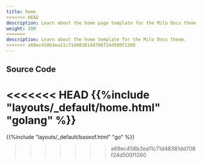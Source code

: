 ```yaml
---
title: home
<<<<<<< HEAD
description: Learn about the home page template for the Milo Docs theme.
weight: 200
=======
description: Learn about the home template for the Milo Docs theme.
>>>>>>> a69ec458b3ea11c71d48381dd708f24d500f1260
---
```


## Source Code 

<<<<<<< HEAD
{{%include "layouts/_default/home.html" "golang" %}}
=======
{{%include "layouts/_default/baseof.html" "go" %}}
>>>>>>> a69ec458b3ea11c71d48381dd708f24d500f1260
